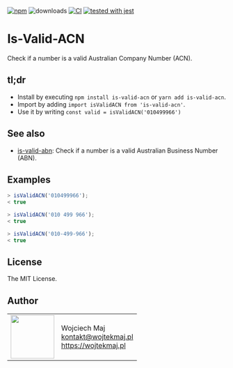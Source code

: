 [![npm](https://img.shields.io/npm/v/is-valid-acn.svg)](https://www.npmjs.com/package/is-valid-acn) ![downloads](https://img.shields.io/npm/dt/is-valid-acn.svg) [![CI](https://github.com/DemystData/is-valid-acn/workflows/CI/badge.svg)](https://github.com/DemystData/is-valid-acn/actions) [![tested with jest](https://img.shields.io/badge/tested_with-jest-99424f.svg)](https://github.com/facebook/jest)

# Is-Valid-ACN

Check if a number is a valid Australian Company Number (ACN).

## tl;dr

- Install by executing `npm install is-valid-acn` or `yarn add is-valid-acn`.
- Import by adding `import isValidACN from 'is-valid-acn'`.
- Use it by writing `const valid = isValidACN('010499966')`

## See also

- [is-valid-abn](https://github.com/DemystData/is-valid-abn): Check if a number is a valid Australian Business Number (ABN).

## Examples

```js
> isValidACN('010499966');
< true

> isValidACN('010 499 966');
< true

> isValidACN('010-499-966');
< true
```

## License

The MIT License.

## Author

<table>
  <tr>
    <td>
      <img src="https://github.com/wojtekmaj.png?s=100" width="100">
    </td>
    <td>
      Wojciech Maj<br />
      <a href="mailto:kontakt@wojtekmaj.pl">kontakt@wojtekmaj.pl</a><br />
      <a href="https://wojtekmaj.pl">https://wojtekmaj.pl</a>
    </td>
  </tr>
</table>
